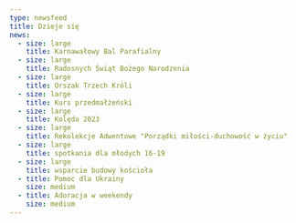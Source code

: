 ```yaml
---
type: newsfeed
title: Dzieje się
news:
  - size: large
    title: Karnawałowy Bal Parafialny
  - size: large
    title: Radosnych Świąt Bożego Narodzenia
  - size: large
    title: Orszak Trzech Króli
  - size: large
    title: Kurs przedmałżeński
  - size: large
    title: Kolęda 2023
  - size: large
    title: Rekolekcje Adwentowe "Porządki miłości-duchowość w życiu"
  - size: large
    title: spotkania dla młodych 16-19
  - size: large
    title: wsparcie budowy kościoła
  - title: Pomoc dla Ukrainy
    size: medium
  - title: Adoracja w weekendy
    size: medium
---
```

